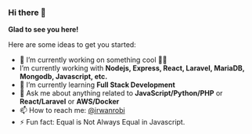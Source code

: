 ### Hi there 👋


**Glad to see you here!**

Here are some ideas to get you started:

- 🔭 I’m currently working on something cool 🧑‍💻
- I’m currently working with **Nodejs, Express, React, Laravel, MariaDB, Mongodb, Javascript, etc.**
- 🌱 I’m currently learning **Full Stack Development**
- 💬 Ask me about anything related to **JavaScript/Python/PHP** or **React/Laravel** or **AWS/Docker**
- 📫 How to reach me: [@irwanrobi](https://www.irwanrobi.com)
- ⚡️ Fun fact: Equal is Not Always Equal in Javascript.
